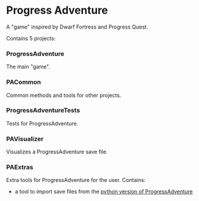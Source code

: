 # Progress Adventure

A "game" inspired by Dwarf Fortress and Progress Quest.

Contains 5 projects:

### ProgressAdventure

The main "game".

### PACommon

Common methods and tools for other projects.

### ProgressAdventureTests

Tests for ProgressAdventure.

### PAVisualizer

Visualizes a ProgressAdventure save file.

### PAExtras

Extra tools for ProgressAdventure for the user. Contains:

- a tool to import save files from the [python version of ProgressAdventure](https://github.com/Kalandor01/Progress_Adventure)

